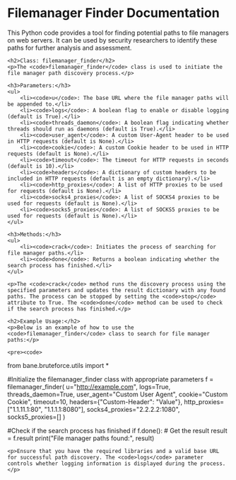 <!DOCTYPE html>
<html>
<head>
    <title>Filemanager Finder Documentation</title>
</head>
<body>
    <h1>Filemanager Finder Documentation</h1>
    <p>This Python code provides a tool for finding potential paths to file managers on web servers. It can be used by security researchers to identify these paths for further analysis and assessment.</p>

    <h2>Class: filemanager_finder</h2>
    <p>The <code>filemanager_finder</code> class is used to initiate the file manager path discovery process.</p>

    <h3>Parameters:</h3>
    <ul>
        <li><code>u</code>: The base URL where the file manager paths will be appended to.</li>
        <li><code>logs</code>: A boolean flag to enable or disable logging (default is True).</li>
        <li><code>threads_daemon</code>: A boolean flag indicating whether threads should run as daemons (default is True).</li>
        <li><code>user_agent</code>: A custom User-Agent header to be used in HTTP requests (default is None).</li>
        <li><code>cookie</code>: A custom Cookie header to be used in HTTP requests (default is None).</li>
        <li><code>timeout</code>: The timeout for HTTP requests in seconds (default is 10).</li>
        <li><code>headers</code>: A dictionary of custom headers to be included in HTTP requests (default is an empty dictionary).</li>
        <li><code>http_proxies</code>: A list of HTTP proxies to be used for requests (default is None).</li>
        <li><code>socks4_proxies</code>: A list of SOCKS4 proxies to be used for requests (default is None).</li>
        <li><code>socks5_proxies</code>: A list of SOCKS5 proxies to be used for requests (default is None).</li>
    </ul>

    <h3>Methods:</h3>
    <ul>
        <li><code>crack</code>: Initiates the process of searching for file manager paths.</li>
        <li><code>done</code>: Returns a boolean indicating whether the search process has finished.</li>
    </ul>

    <p>The <code>crack</code> method runs the discovery process using the specified parameters and updates the result dictionary with any found paths. The process can be stopped by setting the <code>stop</code> attribute to True. The <code>done</code> method can be used to check if the search process has finished.</p>

    <h2>Example Usage:</h2>
    <p>Below is an example of how to use the <code>filemanager_finder</code> class to search for file manager paths:</p>

    <pre><code>
from bane.bruteforce.utils import *

#Initialize the filemanager_finder class with appropriate parameters
f = filemanager_finder(
    u="http://example.com",
    logs=True,
    threads_daemon=True,
    user_agent="Custom User Agent",
    cookie="Custom Cookie",
    timeout=10,
    headers={"Custom-Header": "Value"},
    http_proxies=["1.1.11.1:80", "1.1.1.1:8080"],
    socks4_proxies="2.2.2.2:1080",
    socks5_proxies=[]
)

#Check if the search process has finished
if f.done():
    # Get the result
    result = f.result
    print("File manager paths found:", result)
</code></pre>

    <p>Ensure that you have the required libraries and a valid base URL for successful path discovery. The <code>logs</code> parameter controls whether logging information is displayed during the process.</p>
</body>
</html>
